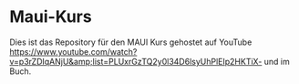 # Maui-Kurs
Dies ist das Repository für den MAUI Kurs gehostet auf YouTube https://www.youtube.com/watch?v=p3rZDIqANjU&amp;list=PLUxrGzTQ2y0l34D6lsyUhPlEIp2HKTiX-  und im Buch.
